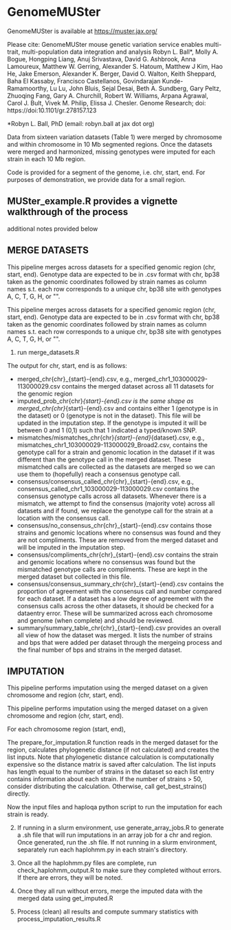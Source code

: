 # GenomeMUSter
GenomeMUSter is available at https://muster.jax.org/ 

Please cite:
GenomeMUSter mouse genetic variation service enables multi-trait, multi-population data integration and analysis
Robyn L. Ball*, Molly A. Bogue, Hongping Liang, Anuj Srivastava, David G. Ashbrook, Anna Lamoureux, Matthew W. Gerring, Alexander S. Hatoum, Matthew J Kim, Hao He, Jake Emerson, Alexander K. Berger, David O. Walton, Keith Sheppard, Baha El Kassaby, Francisco Castellanos, Govindarajan Kunde-Ramamoorthy, Lu Lu, John Bluis, Sejal Desai, Beth A. Sundberg, Gary Peltz, Zhuoqing Fang, Gary A. Churchill, Robert W. Williams, Arpana Agrawal, Carol J. Bult, Vivek M. Philip, Elissa J. Chesler.
Genome Research; doi: https://doi:10.1101/gr.278157.123

*Robyn L. Ball, PhD (email: robyn.ball at jax dot org)

Data from sixteen variation datasets (Table 1)  were merged by chromosome and within chromosome in 10 Mb segmented regions. Once the datasets were merged and harmonized, missing genotypes were imputed for each strain in each 10 Mb region.

Code is provided for a segment of the genome, i.e. chr, start, end. For purposes of demonstration, we provide data for a small region.

## MUSter_example.R provides a vignette walkthrough of the process

additional notes provided below

## MERGE DATASETS

This pipeline merges across datasets for a specified genomic region (chr, start, end). Genotype data are expected to be in .csv format with chr, bp38 taken as the genomic coordinates followed by strain names as column names s.t. each row corresponds to a unique chr, bp38 site with genotypes A, C, T, G, H, or "".

This pipeline merges across datasets for a specified genomic region (chr, start, end). Genotype data are expected to be in .csv format with chr, bp38 taken as the genomic coordinates followed by strain names as column names s.t. each row corresponds to a unique chr, bp38 site with genotypes A, C, T, G, H, or "".

1. run merge_datasets.R

The output for chr, start, end is as follows:
- merged_chr{chr}_{start}-{end}.csv, e.g., merged_chr1_103000029-113000029.csv contains the merged dataset across all 11 datasets for the genomic region
- imputed_prob_chr{chr}_{start}-{end}.csv is the same shape as merged_chr{chr}_{start}-{end}.csv and contains either 1 (genotype is in the dataset) or 0 (genotype is not in the dataset). This file will be updated in the imputation step. If the genotype is imputed it will be between 0 and 1 (0,1) such that 1 indicated a typed/known SNP.
- mismatches/mismatches_chr{chr}_{start}-{end}_{dataset}.csv, e.g., mismatches_chr1_103000029-113000029_Broad2.csv, contains the genotype call for a strain and genomic location in the dataset if it was different than the genotype call in the merged dataset. These mismatched calls are collected as the datasets are merged so we can use them to (hopefully) reach a consensus genotype call.
- consensus/consensus_called_chr{chr}_{start}-{end}.csv, e.g., consensus_called_chr1_103000029-113000029.csv contains the consensus genotype calls across all datasets. Whenever there is a mismatch, we attempt to find the consensus (majority vote) across all datasets and if found, we replace the genotype call for the strain at a location with the consensus call.
- consensus/no_consensus_chr{chr}_{start}-{end}.csv contains those strains and genomic locations where no consensus was found and they are not compliments. These are removed from the merged dataset and will be imputed in the imputation step.
- consensus/compliments_chr{chr}_{start}-{end}.csv contains the strain and genomic locations where no consensus was found but the mismatched genotype calls are compliments. These are kept in the merged dataset but collected in this file.
- consensus/consensus_summary_chr{chr}_{start}-{end}.csv contains the proportion of agreement with the consensus call and number compared for each dataset. If a dataset has a low degree of agreement with the consensus calls across the other datasets, it should be checked for a dataentry error. These will be summarized across each chromosome and genome (when complete) and should be reviewed.
- summary/summary_table_chr{chr}_{start}-{end}.csv provides an overall all view of how the dataset was merged. It lists the number of strains and bps that were added per dataset through the mergeing process and the final number of bps and strains in the merged dataset.

## IMPUTATION

This pipeline performs imputation using the merged dataset on a given chromosome and region (chr, start, end).

This pipeline performs imputation using the merged dataset on a given chromosome and region (chr, start, end).

For each chromosome region (start, end),

The prepare_for_imputation.R function reads in the merged dataset for the region, calculates phylogenetic distance (if not calculated) and creates the list inputs. Note that phylogenetic distance calculation is computationally expensive so the distance matrix is saved after calculation. The list inputs has length equal to the number of strains in the dataset so each list entry contains information about each strain. If the number of strains > 50, consider distributing the calculation. Otherwise, call get_best_strains() directly.

Now the input files and haploqa python script to run the imputation for each strain is ready.

2. If running in a slurm environment, use generate_array_jobs.R to generate a .sh file that will run imputations in an array job for a chr and region. Once generated, run the .sh file. If not running in a slurm environment, separately run each haplohmm.py in each strain's directory.

3. Once all the haplohmm.py files are complete, run check_haplohmm_output.R to make sure they completed without errors. If there are errors, they will be noted.

4. Once they all run without errors, merge the imputed data with the merged data using get_imputed.R

5. Process (clean)  all results and compute summary statistics with process_imputation_results.R
